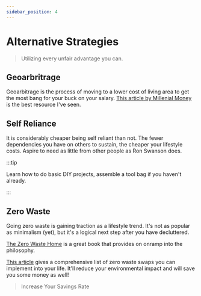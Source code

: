 ```yaml
---
sidebar_position: 4
---
```


# Alternative Strategies

>Utilizing every unfair advantage you can.

## Geoarbritrage

Geoarbitrage is the process of moving to a lower cost of living area to get the most bang for your buck on your salary. [This article by Millenial Money](https://millennialmoney.com/geoarbitrage/) is the best resource I've seen.

## Self Reliance

It is considerably cheaper being self reliant than not. The fewer dependencies you have on others to sustain, the cheaper your lifestyle costs. Aspire to need as little from other people as Ron Swanson does.

:::tip

Learn how to do basic DIY projects, assemble a tool bag if you haven't already.

:::

## Zero Waste

Going zero waste is gaining traction as a lifestyle trend. It's not as popular as minimalism (yet), but it's a logical next step after you have decluttered.

[The Zero Waste Home](https://zerowastehome.com/book/) is a great book that provides on onramp into the philosophy.

[This article](https://www.goingzerowaste.com/blog/the-ultimate-list-of-zero-waste-swaps/) gives a comprehensive list of zero waste swaps you can implement into your life. It'll reduce your environmental impact and will save you some money as well!

>Increase Your Savings Rate
